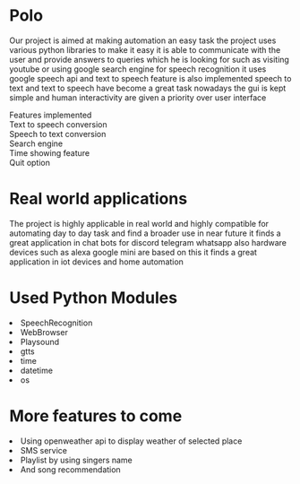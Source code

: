 # Polo
Our project is aimed at making automation an easy task the project uses various python libraries to make it easy it is able to communicate with the user and provide answers to queries which he is looking for such as visiting youtube or using google search engine for speech recognition it uses google speech api and text to speech feature is also implemented speech to text and text to speech have become a great task nowadays the gui is kept simple 
and human interactivity are given a priority over user interface

<l1>Features implemented<br/>
<l1>Text to speech conversion<br/>
<l1>Speech to text conversion<br/>
<l1>Search engine <br/>
<l1>Time showing feature <br/>
<l1>Quit option<br/>

<h1>Real world applications</h1>

The project is highly applicable in real world and highly compatible for automating day to day task and find a broader use in near future it finds a great application in chat bots for discord telegram whatsapp also hardware devices such as alexa google mini are based on this  it finds a great application in iot devices and home automation 


<h1>Used Python Modules</h1>

<li>SpeechRecognition<br/>
<li>WebBrowser<br/>
<li>Playsound<br/>
<li>gtts<br/>
<li>time<br/>
<li>datetime<br/>
<li>os<br/>
     

<h1>More features to come</h1>

<li>Using openweather api to display weather of selected place<br/>
<li>SMS service<br/>
<li>Playlist by using singers name<br/>
<li>And song recommendation<br/>
